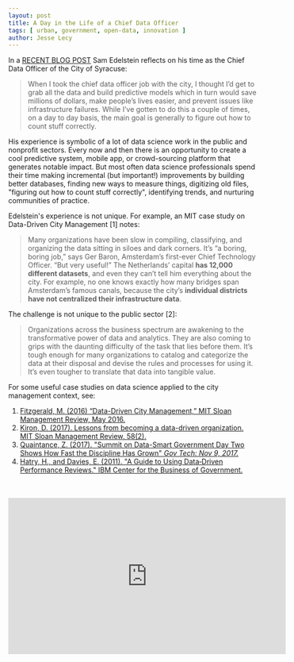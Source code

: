 ```yaml
---
layout: post
title: A Day in the Life of a Chief Data Officer
tags: [ urban, government, open-data, innovation ]
author: Jesse Lecy
---
```


In a [RECENT BLOG POST](https://medium.com/@samedelstein/chief-data-officer-7bfc16b2401c) Sam Edelstein reflects on his time as the Chief Data Officer of the City of Syracuse:

> When I took the chief data officer job with the city, I thought I’d get to grab all the data and build predictive models which in turn would save millions of dollars, make people’s lives easier, and prevent issues like infrastructure failures. While I’ve gotten to do this a couple of times, on a day to day basis, the main goal is generally to figure out how to count stuff correctly.

His experience is symbolic of a lot of data science work in the public and nonprofit sectors. Every now and then there is an opportunity to create a cool predictive system, mobile app, or crowd-sourcing platform that generates notable impact. But most often data science professionals spend their time making incremental (but important!) improvements by building better databases, finding new ways to measure things, digitizing old files, "figuring out how to count stuff correctly", identifying trends, and nurturing communities of practice. 

Edelstein's experience is not unique. For example, an MIT case study on Data-Driven City Management [1] notes:



> Many organizations have been slow in compiling, classifying, and organizing the data sitting in siloes and dark corners. It’s “a boring, boring job,” says Ger Baron, Amsterdam’s first-ever Chief Technology Officer. “But very useful!” The Netherlands’ capital **has 12,000 different datasets**, and even they can’t tell him everything about the city. For example, no one knows exactly how many bridges span Amsterdam’s famous canals, because the city’s **individual districts have not centralized their infrastructure data**.

The challenge is not unique to the public sector [2]:

> Organizations across the business spectrum are awakening to the transformative power of data and analytics. They are also coming to grips with the daunting difficulty of the task that lies before them. It’s tough enough for many organizations to catalog and categorize the data at their disposal and devise the rules and processes for using it. It’s even tougher to translate that data into tangible value.

For some useful case studies on data science applied to the city management context, see:

1. [ Fitzgerald, M. (2016) “Data-Driven City Management,” MIT Sloan Management Review, May 2016.](https://github.com/DS4PS/ds4ps.github.io/raw/master/_posts/assets/Data-Driven-City-Management-MIT-Case-Study.pdf) 
2. [Kiron, D. (2017). Lessons from becoming a data-driven organization. MIT Sloan Management Review, 58(2).](https://github.com/DS4PS/ds4ps.github.io/raw/master/_posts/assets/Lessons-from-Becoming-a-Data-Driven-Organization.pdf)  
3. [Quaintance, Z. (2017). "Summit on Data-Smart Government Day Two Shows How Fast the Discipline Has Grown"  *Gov Tech: Nov 9, 2017.*](https://www.govtech.com/civic/Summit-on-Data-Smart-Government-Day-Two-Shows-How-Fast-the-Discipline-Has-Grown.html)  
4. [Hatry, H., and Davies, E. (2011). "A Guide to Using Data‐Driven Performance Reviews." IBM Center for the Business of Government.](http://www.businessofgovernment.org/sites/default/files/A%20Guide%20to%20Data-Driven%20Performance%20Reviews.pdf)  

<br>
<br>

<iframe width="560" height="315" src="https://www.youtube.com/embed/l0YDKgpAtOg" frameborder="0" allow="accelerometer; autoplay; encrypted-media; gyroscope; picture-in-picture" allowfullscreen></iframe>

<br>

